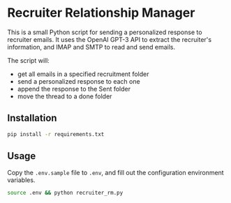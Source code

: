 # Recruiter Relationship Manager

This is a small Python script for sending a personalized response to recruiter emails. It uses the OpenAI GPT-3 API to extract the recruiter's information, and IMAP and SMTP to read and send emails.

The script will:

- get all emails in a specified recruitment folder
- send a personalized response to each one
- append the response to the Sent folder
- move the thread to a done folder

## Installation

``` sh
pip install -r requirements.txt
```

## Usage

Copy the `.env.sample` file to `.env`, and fill out the configuration environment variables.

``` sh
source .env && python recruiter_rm.py
```

